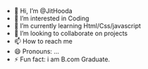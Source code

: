 - 👋 Hi, I’m @JitHooda
- 👀 I’m interested in Coding 
- 🌱 I’m currently learning Html/Css/javascript
- 💞️ I’m looking to collaborate on projects
- 📫 How to reach me 
- 😄 Pronouns: ...
- ⚡ Fun fact:  i am B.com Graduate.


<!---
JitHooda/JitHooda is a ✨ special ✨ repository because its `README.md` (this file) appears on your GitHub profile.
You can click the Preview link to take a look at your changes.
--->
